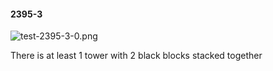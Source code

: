 #### 2395-3
![test-2395-3-0.png](https://github.com/lil-lab/nlvr/raw/master/nlvr/test/images/5/test-2395-3-0.png "test-2395-3-0.png")

There is at least 1 tower with 2 black blocks stacked together